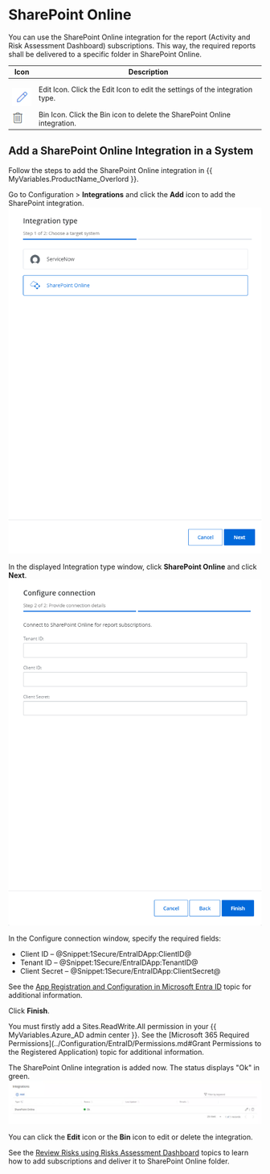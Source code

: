 # SharePoint Online

You can use the SharePoint Online integration for the report (Activity and Risk Assessment Dashboard) subscriptions. This way, the required reports shall be delivered to a specific folder in SharePoint Online. 

| Icon | Description |
| --- | --- |
| <br>![](../../Resources/Images/1Secure/Alerts_Editicon.png)<br> | Edit Icon. Click the Edit Icon to edit the  settings of the integration type. |
|![](../../Resources/Images/1Secure/Deletebutton.png) | Bin Icon. Click the Bin icon to delete the SharePoint Online integration. |

## Add a SharePoint Online Integration in a System

Follow the steps to add the SharePoint Online integration in {{ MyVariables.ProductName_Overlord }}.

Go to Configuration &gt; **Integrations** and click the **Add** icon to add the SharePoint integration.![](../../Resources/Images/1Secure/IntegrationTypeWindow.png)

In the displayed Integration type window, click **SharePoint Online** and click **Next**.![](../../Resources/Images/1Secure/IntegrationConfigureConnectionSharePoint.png)

In the Configure connection window, specify the required fields:

- Client ID – @Snippet:1Secure/EntraIDApp:ClientID@
- Tenant ID – @Snippet:1Secure/EntraIDApp:TenantID@
- Client Secret – @Snippet:1Secure/EntraIDApp:ClientSecret@

See the [App Registration and Configuration in Microsoft Entra ID](../Configuration/EntraID/RegisterConfig.md)  topic for additional information.

Click **Finish**. 

You must firstly add a Sites.ReadWrite.All permission in your {{ MyVariables.Azure_AD admin center }}. See the [Microsoft 365 Required Permissions](../Configuration/EntraID/Permissions.md#Grant Permissions to the Registered Application)  topic for additional information. 

The SharePoint Online integration is added now. The status displays "Ok" in green.![](../../Resources/Images/1Secure/IntegrationsSharePointOnline.png)

You can click the **Edit** icon or the **Bin** icon to edit or delete the integration. 

See the [Review Risks using Risks Assessment Dashboard](../Admin/SearchAndReports/Subscriptions.md)  topics to learn how to add subscriptions and deliver it to SharePoint Online folder.